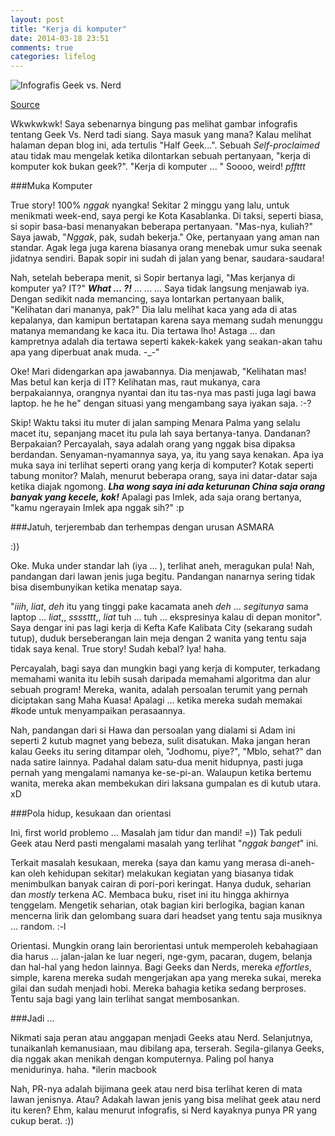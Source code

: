 ```yaml
---
layout: post
title: "Kerja di komputer"
date: 2014-03-18 23:51
comments: true
categories: lifelog
---
```


![Infografis Geek vs. Nerd](http://farm8.staticflickr.com/7154/13246162775_b02dcd8177_b.jpg
 "Infografis Geek vs. Nerd")
 
 [Source](http://www.mastersinit.org/geeks-vs-nerds/)

Wkwkwkwk! Saya sebenarnya bingung pas melihat gambar infografis tentang Geek Vs. Nerd tadi siang. Saya masuk yang mana? Kalau melihat halaman depan blog ini, ada tertulis "Half Geek...". Sebuah *Self-proclaimed* atau tidak mau mengelak ketika dilontarkan sebuah pertanyaan, "kerja di komputer kok bukan geek?". "Kerja di komputer ... " Soooo, weird! *pffttt*

###Muka Komputer

True story! 100% *nggak* nyangka! Sekitar 2 minggu yang lalu, untuk menikmati week-end, saya pergi ke Kota Kasablanka. Di taksi, seperti biasa, si sopir basa-basi menanyakan beberapa pertanyaan. "Mas-nya, kuliah?" Saya jawab, "*Nggak*, pak, sudah bekerja." Oke, pertanyaan yang aman nan standar. Agak lega juga karena biasanya orang menebak umur suka seenak jidatnya sendiri. Bapak sopir ini sudah di jalan yang benar, saudara-saudara!

Nah, setelah beberapa menit, si Sopir bertanya lagi, "Mas kerjanya di komputer ya? IT?" ***What ... ?!*** ... ... ... Saya tidak langsung menjawab iya. Dengan sedikit nada memancing, saya lontarkan pertanyaan balik, "Kelihatan dari mananya, pak?" Dia lalu melihat kaca yang ada di atas kepalanya, dan kamipun bertatapan karena saya memang sudah menunggu matanya memandang ke kaca itu. Dia tertawa lho! Astaga ... dan kampretnya adalah dia tertawa seperti kakek-kakek yang seakan-akan tahu apa yang diperbuat anak muda. -_-"

Oke! Mari didengarkan apa jawabannya. Dia menjawab, "Kelihatan mas! Mas betul kan kerja di IT? Kelihatan mas, raut mukanya, cara berpakaiannya, orangnya nyantai dan itu tas-nya mas pasti juga lagi bawa laptop. he he he" dengan situasi yang mengambang saya iyakan saja. :-?

Skip! Waktu taksi itu muter di jalan samping Menara Palma yang selalu macet itu, sepanjang macet itu pula lah saya bertanya-tanya. Dandanan? Berpakaian? Percayalah, saya adalah orang yang nggak bisa dipaksa berdandan. Senyaman-nyamannya saya, ya, itu yang saya kenakan. Apa iya muka saya ini terlihat seperti orang yang kerja di komputer? Kotak seperti tabung monitor? Malah, menurut beberapa orang, saya ini datar-datar saja ketika diajak ngomong. ****Lha wong* saya ini ada keturunan China saja orang banyak yang *kecele*, kok!*** Apalagi pas Imlek, ada saja orang bertanya, "kamu ngerayain Imlek apa nggak sih?" :p

###Jatuh, terjerembab dan terhempas dengan urusan ASMARA

:))

Oke. Muka under standar lah (iya ... ), terlihat aneh, meragukan pula! Nah, pandangan dari lawan jenis juga begitu. Pandangan nanarnya sering tidak bisa disembunyikan ketika menatap saya.

"*iiih*, *liat*, *deh* itu yang tinggi pake kacamata aneh *deh* ... *segitunya* sama laptop ... *liat*,, *ssssttt*,, *liat* tuh ... tuh ... ekspresinya kalau di depan monitor". Saya dengar ini pas lagi kerja di Kefta Kafe Kalibata City (sekarang sudah tutup), duduk berseberangan lain meja dengan 2 wanita yang tentu saja tidak saya kenal. True story! Sudah kebal? Iya! haha.

Percayalah, bagi saya dan mungkin bagi yang kerja di komputer, terkadang memahami wanita itu lebih susah daripada memahami algoritma dan alur sebuah program! Mereka, wanita, adalah persoalan terumit yang pernah diciptakan sang Maha Kuasa! Apalagi ... ketika mereka sudah memakai #kode  untuk menyampaikan perasaannya.

Nah, pandangan dari si Hawa dan persoalan yang dialami si Adam ini seperti 2 kutub magnet yang bebe*z*a, sulit disatukan. Maka jangan heran kalau Geeks itu sering ditampar oleh, "Jodhomu, piye?", "Mblo, sehat?" dan nada satire lainnya. Padahal dalam satu-dua menit hidupnya, pasti juga pernah yang mengalami namanya ke-se-pi-an. Walaupun ketika bertemu wanita, mereka akan membekukan diri laksana gumpalan es di kutub utara. xD

###Pola hidup, kesukaan dan orientasi

Ini, first world problemo ... Masalah jam tidur dan mandi! =)) Tak peduli Geek atau Nerd pasti mengalami masalah yang terlihat "*nggak banget*" ini.

Terkait masalah kesukaan, mereka (saya dan kamu yang merasa di-aneh-kan oleh kehidupan sekitar) melakukan kegiatan yang biasanya tidak menimbulkan banyak cairan di pori-pori keringat. Hanya duduk, seharian dan *mostly* terkena AC. Membaca buku, riset ini itu hingga akhirnya tenggelam. Mengetik seharian, otak bagian kiri berlogika, bagian kanan mencerna lirik dan gelombang suara dari headset yang tentu saja musiknya ... random. :-l

Orientasi. Mungkin orang lain berorientasi untuk memperoleh kebahagiaan dia harus ...  jalan-jalan ke luar negeri, nge-gym, pacaran, dugem, belanja dan hal-hal yang hedon lainnya. Bagi Geeks dan Nerds, mereka *effortles*, simple, karena mereka sudah mengerjakan apa yang mereka sukai, mereka gilai dan sudah menjadi hobi. Mereka bahagia ketika sedang berproses. Tentu saja bagi yang lain terlihat sangat membosankan.

###Jadi ...

Nikmati saja peran atau anggapan menjadi Geeks atau Nerd. Selanjutnya, tunaikanlah kemanusiaan, mau dibilang apa, terserah. Segila-gilanya Geeks, dia nggak akan menikah dengan komputernya. Paling pol hanya menidurinya. haha. *ilerin macbook 

Nah, PR-nya adalah bijimana geek atau nerd bisa terlihat keren di mata lawan jenisnya. Atau? Adakah lawan jenis yang bisa melihat geek atau nerd itu keren? Ehm, kalau menurut infografis, si Nerd kayaknya punya PR yang cukup berat. :))